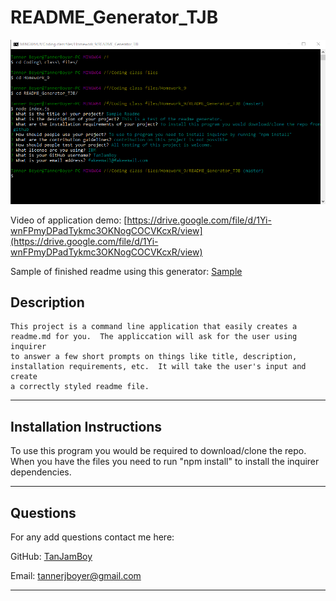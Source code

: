 # README_Generator_TJB

![screenshot](picVid/Capture.PNG)

Video of application demo: [https://drive.google.com/file/d/1Yi-wnFPmyDPadTykmc3OKNogCOCVKcxR/view](https://drive.google.com/file/d/1Yi-wnFPmyDPadTykmc3OKNogCOCVKcxR/view)

Sample of finished readme using this generator: [Sample](README_SAMPLE.md)

## Description
```
This project is a command line application that easily creates a readme.md for you.  The appliccation will ask for the user using inquirer
to answer a few short prompts on things like title, description, installation requirements, etc.  It will take the user's input and create
a correctly styled readme file.
```

---
## Installation Instructions
To use this program you would be required to download/clone the repo.  When you have the files you need to run "npm install" to install the inquirer dependencies.

---
## Questions
For any add questions contact me here:

GitHub: [TanJamBoy](https://github.com/TanJamBoy)

Email: [tannerjboyer@gmail.com](tannerjboyer@gmail.com)

---